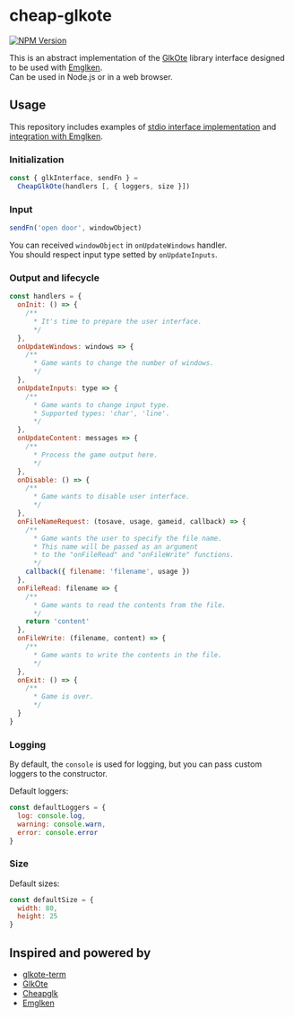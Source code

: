 # cheap-glkote
[![NPM Version](https://img.shields.io/npm/v/cheap-glkote.svg?style=flat-square)](https://www.npmjs.org/package/cheap-glkote)

This is an abstract implementation of the [GlkOte](https://github.com/erkyrath/glkote) library interface designed to be used with [Emglken](https://github.com/curiousdannii/emglken).<br>
Can be used in Node.js or in a web browser.


## Usage

This repository includes examples of [stdio interface implementation](https://github.com/He4eT/cheap-glkote/blob/master/bin/stdio.js) and [integration with Emglken](https://github.com/He4eT/cheap-glkote/blob/master/bin/player.stdio.js).

### Initialization
```js
const { glkInterface, sendFn } =
  CheapGlkOte(handlers [, { loggers, size }])
```

### Input
```js
sendFn('open door', windowObject)
```
You can received `windowObject` in `onUpdateWindows` handler.<br>
You should respect input type setted by `onUpdateInputs`.

### Output and lifecycle
```js
const handlers = {
  onInit: () => {
    /**
      * It's time to prepare the user interface.
      */
  },
  onUpdateWindows: windows => {
    /**
      * Game wants to change the number of windows.
      */
  },
  onUpdateInputs: type => {
    /**
      * Game wants to change input type.
      * Supported types: 'char', 'line'.
      */
  },
  onUpdateContent: messages => {
    /**
      * Process the game output here.
      */
  },
  onDisable: () => {
    /**
      * Game wants to disable user interface.
      */
  },
  onFileNameRequest: (tosave, usage, gameid, callback) => {
    /**
      * Game wants the user to specify the file name.
      * This name will be passed as an argument
      * to the "onFileRead" and "onFileWrite" functions.
      */
    callback({ filename: 'filename', usage })
  },
  onFileRead: filename => {
    /**
      * Game wants to read the contents from the file.
      */
    return 'content'
  },
  onFileWrite: (filename, content) => {
    /**
      * Game wants to write the contents in the file.
      */
  },
  onExit: () => {
    /**
      * Game is over.
      */
  }
}
```
### Logging
By default, the `console` is used for logging, but you can pass custom loggers to the constructor.

Default loggers:
```js
const defaultLoggers = {
  log: console.log,
  warning: console.warn,
  error: console.error
}
```

### Size
Default sizes:
```js
const defaultSize = {
  width: 80,
  height: 25
}
```

## Inspired and powered by

- [glkote-term](https://github.com/curiousdannii/glkote-term)
- [GlkOte](https://github.com/erkyrath/glkote)
- [Cheapglk](https://github.com/erkyrath/cheapglk)
- [Emglken](https://github.com/curiousdannii/emglken)
